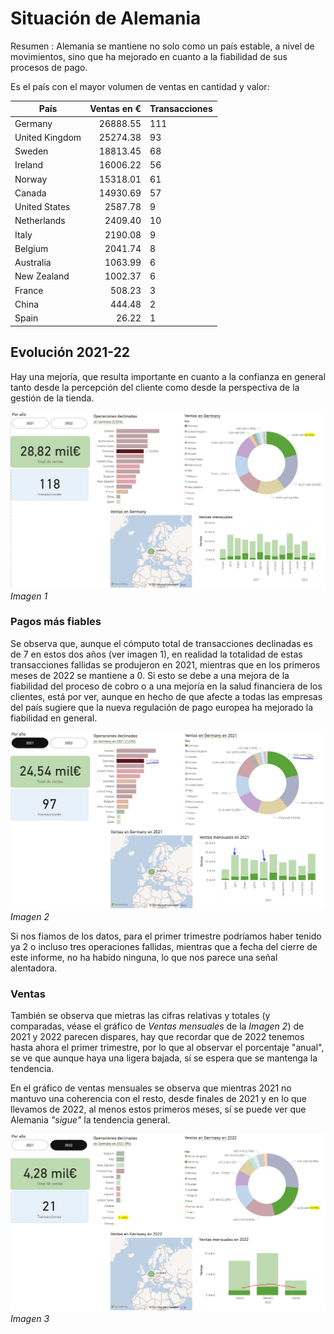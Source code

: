 # Situación de Alemania

Resumen
: Alemania se mantiene no solo como un país estable, a nivel de movimientos, sino que ha mejorado en cuanto a la fiabilidad de sus procesos de pago.

Es el país con el mayor volumen de ventas en cantidad y valor:

| País           | Ventas en € | Transacciones |
| -------------- | -----------:| ------------- |
| Germany        |    26888.55 | 111           |
| United Kingdom |    25274.38 | 93            |
| Sweden         |    18813.45 | 68            |
| Ireland        |    16006.22 | 56            |
| Norway         |    15318.01 | 61            |
| Canada         |    14930.69 | 57            |
| United States  |     2587.78 | 9             |
| Netherlands    |     2409.40 | 10            |
| Italy          |     2190.08 | 9             |
| Belgium        |     2041.74 | 8             |
| Australia      |     1063.99 | 6             |
| New Zealand    |     1002.37 | 6             |
| France         |      508.23 | 3             |
| China          |      444.48 | 2             |
| Spain          |       26.22 | 1             |

## Evolución 2021-22
Hay una mejoría, que resulta importante en cuanto a la confianza en general tanto desde la percepción del cliente como desde la perspectiva de la gestión de la tienda.

![Gráficos de Alemania Totales](https://github.com/mlopezgva/it-academy-mlg/blob/main/SPRINT6/Alemania%20total.png?raw=true)
_Imagen 1_

### Pagos más fiables
Se observa que, aunque el cómputo total de transacciones declinadas es de 7 en estos dos años (ver imagen 1), en realidad la totalidad de estas transacciones fallidas se produjeron en 2021, mientras que en los primeros meses de 2022 se mantiene a 0. Si esto se debe a una mejora de la fiabilidad del proceso de cobro o a una mejoría en la salud financiera de los clientes, está por ver, aunque en hecho de que afecte a todas las empresas del país sugiere que la nueva regulación de pago europea ha mejorado la fiabilidad en general.

![Gráficos de Alemania 2021](https://github.com/mlopezgva/it-academy-mlg/blob/main/SPRINT6/Alemania%202021.png?raw=true "Alemania 2021")
_Imagen 2_

Si nos fiamos de los datos, para el primer trimestre podríamos haber tenido ya 2 o incluso tres operaciones fallidas, mientras que a fecha del cierre de este informe, no ha habido ninguna, lo que nos parece una señal alentadora.

 ### Ventas
También se observa que mietras las cifras relativas y totales (y comparadas, véase el gráfico de _Ventas mensuales_ de la _Imagen 2_) de 2021 y 2022 parecen dispares, hay que recordar que de 2022 tenemos hasta ahora el primer trimestre, por lo que al observar el porcentaje "anual", se ve que aunque haya una ligera bajada, sí se espera que se mantenga la tendencia.

En el gráfico de ventas mensuales se observa que mientras 2021 no mantuvo una coherencia con el resto, desde finales de 2021 y en lo que llevamos de 2022, al menos estos primeros meses, sí se puede ver que Alemania _"sigue"_ la tendencia general.

![Gráficos de Alemania 2022](https://github.com/mlopezgva/it-academy-mlg/blob/main/SPRINT6/Alemania%202022.png?raw=true "Alemania 2022")
_Imagen 3_
